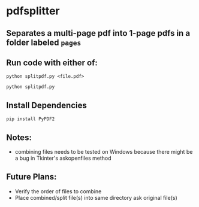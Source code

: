 # pdfsplitter
## Separates a multi-page pdf into 1-page pdfs in a folder labeled `pages`

## Run code with either of:
`python splitpdf.py <file.pdf>`

`python splitpdf.py`

## Install Dependencies
`pip install PyPDF2`

## Notes:
* combining files needs to be tested on Windows
because there might be a bug in Tkinter's askopenfiles
method

## Future Plans:
* Verify the order of files to combine
* Place combined/split file(s) into same directory
	ask original file(s)

